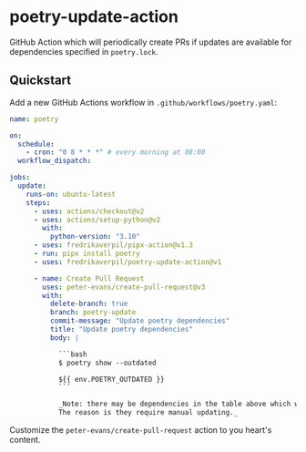 # poetry-update-action

GitHub Action which will periodically create PRs if updates are
available for dependencies specified in `poetry.lock`.

## Quickstart

Add a new GitHub Actions workflow in `.github/workflows/poetry.yaml`:

```yaml
name: poetry

on:
  schedule:
    - cron: "0 8 * * *" # every morning at 08:00
  workflow_dispatch:

jobs:
  update:
    runs-on: ubuntu-latest
    steps:
      - uses: actions/checkout@v2
      - uses: actions/setup-python@v2
        with:
          python-version: "3.10"
      - uses: fredrikaverpil/pipx-action@v1.3
      - run: pipx install poetry
      - uses: fredrikaverpil/poetry-update-action@v1

      - name: Create Pull Request
        uses: peter-evans/create-pull-request@v3
        with:
          delete-branch: true
          branch: poetry-update
          commit-message: "Update poetry dependencies"
          title: "Update poetry dependencies"
          body: |

            ```bash
            $ poetry show --outdated

            ${{ env.POETRY_OUTDATED }}
            ```

            _Note: there may be dependencies in the table above which were not updated as part of this PR.
            The reason is they require manual updating._
```

Customize the `peter-evans/create-pull-request` action to you heart's content.
